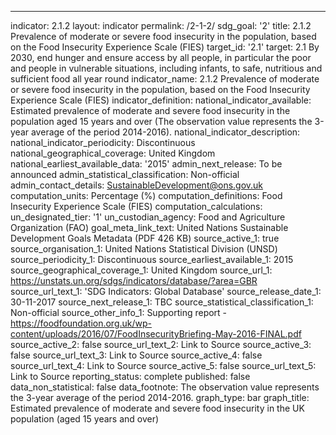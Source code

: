 ---
indicator: 2.1.2
layout: indicator
permalink: /2-1-2/
sdg_goal: '2'
title: 2.1.2 Prevalence of moderate or severe food insecurity in the population, based on the Food Insecurity Experience Scale (FIES)
target_id: '2.1'
target: 2.1 By 2030, end hunger and ensure access by all people, in particular the poor and people in vulnerable situations, including infants, to safe, nutritious and sufficient food all year round
indicator_name: 2.1.2 Prevalence of moderate or severe food insecurity in the population, based on the Food Insecurity Experience Scale (FIES)
indicator_definition: 
national_indicator_available: Estimated prevalence of moderate and severe food insecurity in the population aged 15 years and over (The observation value represents the 3-year average of the period 2014-2016).
national_indicator_description: 
national_indicator_periodicity: Discontinuous
national_geographical_coverage: United Kingdom
national_earliest_available_data: '2015'
admin_next_release: To be announced
admin_statistical_classification: Non-official
admin_contact_details: SustainableDevelopment@ons.gov.uk
computation_units: Percentage (%)
computation_definitions: Food Insecurity Experience Scale (FIES)
computation_calculations: 
un_designated_tier: '1'
un_custodian_agency: Food and Agriculture Organization (FAO)
goal_meta_link_text: United Nations Sustainable Development Goals Metadata (PDF 426 KB)
source_active_1: true
source_organisation_1: United Nations Statistical Division (UNSD)
source_periodicity_1: Discontinuous
source_earliest_available_1: 2015
source_geographical_coverage_1: United Kingdom
source_url_1: https://unstats.un.org/sdgs/indicators/database/?area=GBR
source_url_text_1: 'SDG Indicators: Global Database'
source_release_date_1: 30-11-2017
source_next_release_1: TBC
source_statistical_classification_1: Non-official
source_other_info_1: Supporting report - https://foodfoundation.org.uk/wp-content/uploads/2016/07/FoodInsecurityBriefing-May-2016-FINAL.pdf
source_active_2: false
source_url_text_2: Link to Source
source_active_3: false
source_url_text_3: Link to Source
source_active_4: false
source_url_text_4: Link to Source
source_active_5: false
source_url_text_5: Link to Source
reporting_status: complete
published: false
data_non_statistical: false
data_footnote: The observation value represents the 3-year average of the period 2014-2016.
graph_type: bar
graph_title: Estimated prevalence of moderate and severe food insecurity in the UK population (aged 15 years and over)

